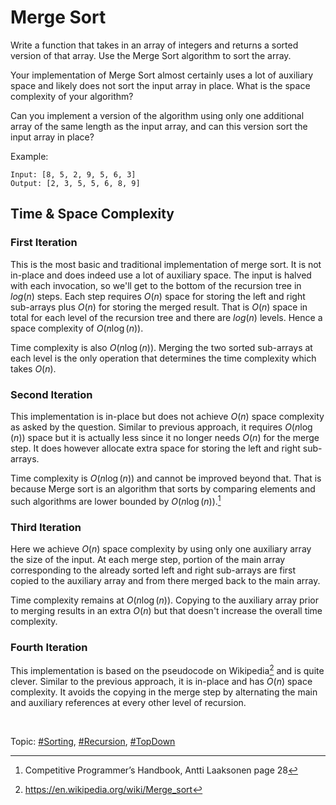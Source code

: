 # Merge Sort

Write a function that takes in an array of integers and returns a sorted version of that array.
Use the Merge Sort algorithm to sort the array.

Your implementation of Merge Sort almost certainly uses a lot of auxiliary space and likely does not
sort the input array in place. What is the space complexity of your algorithm?

Can you implement a version of the algorithm using only one additional array of the same length
as the input array, and can this version sort the input array in place?

Example:

```
Input: [8, 5, 2, 9, 5, 6, 3]
Output: [2, 3, 5, 5, 6, 8, 9]
```

## Time & Space Complexity

### First Iteration

This is the most basic and traditional implementation of merge sort. It is not in-place and does
indeed use a lot of auxiliary space. The input is halved with each invocation, so we'll get to the
bottom of the recursion tree in $log(n)$ steps. Each step requires $O(n)$ space for storing the
left and right sub-arrays plus $O(n)$ for storing the merged result. That is $O(n)$ space
in total for each level of the recursion tree and there are $log(n)$ levels. Hence a space
complexity of $O(n\log(n))$.

Time complexity is also $O(n\log(n))$. Merging the two sorted sub-arrays at each level is the only
operation that determines the time complexity which takes $O(n)$.

### Second Iteration

This implementation is in-place but does not achieve $O(n)$ space complexity as asked by the
question. Similar to previous approach, it requires $O(n\log(n))$ space but it is actually less
since it no longer needs $O(n)$ for the merge step. It does however allocate extra space for storing
the left and right sub-arrays.

Time complexity is $O(n\log(n))$ and cannot be improved beyond that. That is because Merge sort is
an algorithm that sorts by comparing elements and such algorithms are lower bounded by
$O(n\log(n))$.[^1]

### Third Iteration

Here we achieve $O(n)$ space complexity by using only one auxiliary array the size of the input. At
each merge step, portion of the main array corresponding to the already sorted left and right
sub-arrays are first copied to the auxiliary array and from there merged back to the main array.

Time complexity remains at $O(n\log(n))$. Copying to the auxiliary array prior to merging results
in an extra $O(n)$ but that doesn't increase the overall time complexity.

### Fourth Iteration

This implementation is based on the pseudocode on Wikipedia[^2] and is quite clever. Similar to the
previous approach, it is in-place and has $O(n)$ space complexity. It avoids the copying in the
merge step by alternating the main and auxiliary references at every other level of recursion.

</br>

Topic: [#Sorting](), [#Recursion](), [#TopDown]()

[^1]: Competitive Programmer’s Handbook, Antti Laaksonen page 28
[^2]: https://en.wikipedia.org/wiki/Merge_sort
